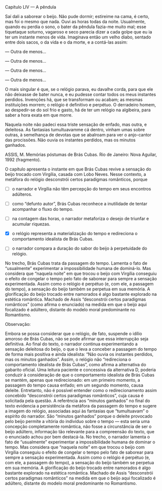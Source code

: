 

Capítulo LIV — A pêndula

Saí dali a saborear o beijo. Não pude dormir; estireime na cama, é certo, mas foi o mesmo que nada. Ouvi as horas todas da noite. Usualmente, quando eu perdia o sono, o bater da pêndula fazia-me muito mal; esse tiquetaque soturno, vagaroso e seco parecia dizer a cada golpe que eu ia ter um instante menos de vida. Imaginava então um velho diabo, sentado entre dois sacos, o da vida e o da morte, e a contá-las assim:

— Outra de menos...

— Outra de menos...

— Outra de menos...

— Outra de menos...

O mais singular é que, se o relógio parava, eu davalhe corda, para que ele não deixasse de bater nunca, e eu pudesse contar todos os meus instantes perdidos. Invenções há, que se transformam ou acabam; as mesmas instituições morrem; o relógio é definitivo e perpétuo. O derradeiro homem, ao despedir-se do sol frio e gasto, há de ter um relógio na algibeira, para saber a hora exata em que morre.

Naquela noite não padeci essa triste sensação de enfado, mas outra, e deleitosa. As fantasias tumultuavamme cá dentro, vinham umas sobre outras, à semelhança de devotas que se abalroam para ver o anjo-cantor das procissões. Não ouvia os instantes perdidos, mas os minutos ganhados.

ASSIS, M. Memórias póstumas de Brás Cubas. Rio de Janeiro: Nova Aguilar, 1992 (fragmento).

O capítulo apresenta o instante em que Brás Cubas revive a sensação do beijo trocado com Virgília, casada com Lobo Neves. Nesse contexto, a metáfora do relógio desconstrói certos paradigmas românticos, porque



- [ ] o narrador e Virgília não têm percepção do tempo em seus encontros adúlteros.
- [ ] como “defunto autor”, Brás Cubas reconhece a inutilidade de tentar acompanhar o fluxo do tempo.
- [ ] na contagem das horas, o narrador metaforiza o desejo de triunfar e acumular riquezas.
- [x] o relógio representa a materialização do tempo e redireciona o comportamento idealista de Brás Cubas.
- [ ] o narrador compara a duração do sabor do beijo à perpetuidade do relógio.


No trecho, Brás Cubas trata da passagem do tempo. Lamenta o fato de “usualmente” experimentar a impossibilidade humana de dominá-lo. Mas considera que “naquela noite” em que trocou o beijo com Virgília conseguiu o efeito de congelar o tempo pelo fato de saborear para sempre a sensação experimentada. Assim como o relógio é perpétuo (e, com ele, a passagem do tempo), a sensação do beijo também se perpetua em sua memória. A glorificação do beijo trocado entre namorados é algo bastante explorado na estética romântica. Machado de Assis “desconstrói certos paradigmas românticos” (como afirma o enunciado) na medida em que o beijo aqui focalizado é adúltero, distante do modelo moral predominante no Romantismo.

Observação:

Embora se possa considerar que o relógio, de fato, suspende o idílio amoroso de Brás Cubas, não se pode afirmar que essa interrupção seja definitiva. Ao final do texto, o narrador continua experimentando a sensação deleitosa do beijo, o que o leva a conceber a passagem do tempo de forma mais positiva e ainda idealista: “Não ouvia os instantes perdidos, mas os minutos ganhados”. Assim, o relógio não “redireciona o comportamento idealista de Brás Cubas”, como afirma a alternativa do gabarito oficial. Uma leitura paciente e concessiva da alternativa D, poderia conduzir à consideração de que o comportamento idealista de Brás Cubas se mantém, apenas que redirecionado: em um primeiro momento, a passagem do tempo causa enfado; em um segundo momento, causa deleite. Entretanto, não é possível entender como o redirecionamento assim concebido “desconstrói certos paradigmas românticos”, cuja causa é solicitada pela questão. A referência aos “minutos ganhados” no final do texto evidencia a persistência da metáfora da passagem do tempo e sugere a imagem do relógio, associadas aqui às fantasias que “tumultuavam” o espírito do narrador. São “minutos ganhados” porque o deleite provocado pelo beijo permite a vitória do indivíduo sobre o tempo — esta seria uma concepção completamente romântica, não fosse a circunstância de ser o beijo adúltero, informação tão relevante para a compreensão do texto, que o enunciado achou por bem destacá-la. No trecho, o narrador lamenta o fato de “usualmente” experimentar a impossibilidade humana de dominar o tempo. Mas considera que “naquela noite” em que trocou o beijo com Virgília conseguiu o efeito de congelar o tempo pelo fato de saborear para sempre a sensação experimentada. Assim como o relógio é perpétuo (e, com ele, a passagem do tempo), a sensação do beijo também se perpetua em sua memória. A glorificação do beijo trocado entre namorados é algo bastante explorado na estética romântica. Machado de Assis “desconstrói certos paradigmas românticos” na medida em que o beijo aqui focalizado é adúltero, distante do modelo moral predominante no Romantismo.

        